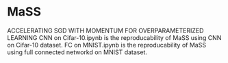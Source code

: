 # MaSS
ACCELERATING SGD WITH MOMENTUM FOR OVERPARAMETERIZED LEARNING
CNN on Cifar-10.ipynb is the reproducability of MaSS using CNN on Cifar-10 dataset.
FC on MNIST.ipynb is the reproducability of MaSS using full connected networkd on MNIST dataset.
